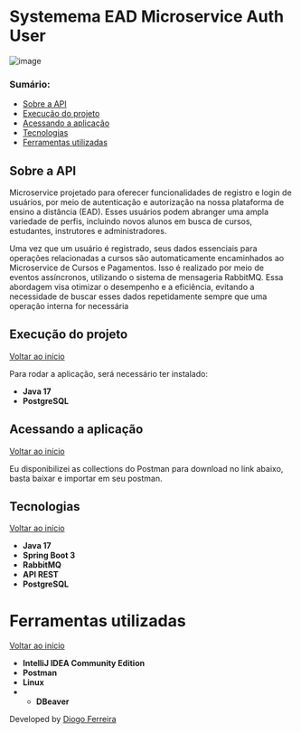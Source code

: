 # Systemema EAD Microservice Auth User
![image](https://github.com/DgSantos017/sistema-ead-microservice-auth-user/assets/62971277/bfa07a60-24d1-467d-8a2b-d9af5cdae751)

### Sumário:

* [Sobre a API](#sobre-a-api)
* [Execução do projeto](#execu%C3%A7%C3%A3o-do-projeto)
* [Acessando a aplicação](#acessando-a-aplica%C3%A7%C3%A3o)
* [Tecnologias](#tecnologias)
* [Ferramentas utilizadas](#ferramentas-utilizadas)

## Sobre a API

Microservice projetado para oferecer funcionalidades de registro e login de usuários, por meio de autenticação e autorização na nossa plataforma de ensino a distância (EAD). Esses usuários podem abranger uma ampla variedade de perfis, incluindo novos alunos em busca de cursos, estudantes, instrutores e administradores.

Uma vez que um usuário é registrado, seus dados essenciais para operações relacionadas a cursos são automaticamente encaminhados ao Microservice de Cursos e Pagamentos. Isso é realizado por meio de eventos assíncronos, utilizando o sistema de mensageria RabbitMQ. Essa abordagem visa otimizar o desempenho e a eficiência, evitando a necessidade de buscar esses dados repetidamente sempre que uma operação interna for necessária


## Execução do projeto

[Voltar ao início](#sum%C3%A1rio)

Para rodar a aplicação, será necessário ter instalado:

* **Java 17**
* **PostgreSQL**

## Acessando a aplicação

[Voltar ao início](#sum%C3%A1rio)

Eu disponibilizei as collections do Postman para download no link abaixo, basta baixar e importar em seu postman.

## Tecnologias

[Voltar ao início](#sum%C3%A1rio)

* **Java 17**
* **Spring Boot 3**
* **RabbitMQ**
* **API REST**
* **PostgreSQL**

# Ferramentas utilizadas

[Voltar ao início](#sum%C3%A1rio)

* **IntelliJ IDEA Community Edition**
* **Postman**
* **Linux**
* * **DBeaver**

Developed by [Diogo Ferreira](https://www.linkedin.com/in/diogo-santos01/)

